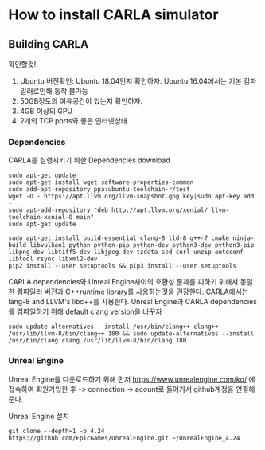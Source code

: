 # How to install CARLA simulator
## Building CARLA
확인할것!
1. Ubuntu 버전확인: Ubuntu 18.04인지 확인하자. Ubuntu 16.04에서는 기본 컴파일러로인해 동작 불가능
2. 50GB정도의 여유공간이 있는지 확인하자.
3. 4GB 이상의 GPU
4. 2개의 TCP ports와 좋은 인터넷상태.
### Dependencies
CARLA를 실행시키기 위한 Dependencies download

```
sudo apt-get update
sudo apt-get install wget software-properties-common
sudo add-apt-repository ppa:ubuntu-toolchain-r/test
wget -O - https://apt.llvm.org/llvm-snapshot.gpg.key|sudo apt-key add -
sudo apt-add-repository "deb http://apt.llvm.org/xenial/ llvm-toolchain-xenial-8 main"
sudo apt-get update

sudo apt-get install build-essential clang-8 lld-8 g++-7 cmake ninja-build libvulkan1 python python-pip python-dev python3-dev python3-pip libpng-dev libtiff5-dev libjpeg-dev tzdata sed curl unzip autoconf libtool rsync libxml2-dev
pip2 install --user setuptools && pip3 install --user setuptools 

```
CARLA dependencies와 Unreal Engine사이의 호환성 문제를 피하기 위해서 동일한 컴파일러 버전과 C++runtime library를 사용하는것을 권장한다. CARLA에서는 lang-8 and LLVM's libc++를 사용한다. Unreal Engine과 CARLA dependencies를 컴파일하기 위해 default clang version을 바꾸자
```
sudo update-alternatives --install /usr/bin/clang++ clang++ /usr/lib/llvm-8/bin/clang++ 180 && sudo update-alternatives --install /usr/bin/clang clang /usr/lib/llvm-8/bin/clang 180
```
### Unreal Engine
Unreal Engine을 다운로드하기 위해 먼저 https://www.unrealengine.com/ko/ 에 접속하여 회원가입한 후 -> connection -> acount로 들어가서 github계정을 연결해준다.

Unreal Engine 설치
```
git clone --depth=1 -b 4.24 https://github.com/EpicGames/UnrealEngine.git ~/UnrealEngine_4.24
```



